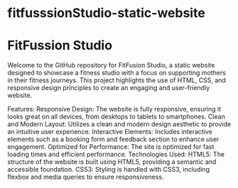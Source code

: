 # fitfusssionStudio-static-website

# FitFussion Studio

Welcome to the GitHub repository for FitFusion Studio, a static website designed to showcase a fitness studio with a focus on supporting mothers in their fitness journeys. This project highlights the use of HTML, CSS, and responsive design principles to create an engaging and user-friendly website.

Features:
Responsive Design: The website is fully responsive, ensuring it looks great on all devices, from desktops to tablets to smartphones.
Clean and Modern Layout: Utilizes a clean and modern design aesthetic to provide an intuitive user experience.
Interactive Elements: Includes interactive elements such as a booking form and feedback section to enhance user engagement.
Optimized for Performance: The site is optimized for fast loading times and efficient performance.
Technologies Used:
HTML5: The structure of the website is built using HTML5, providing a semantic and accessible foundation.
CSS3: Styling is handled with CSS3, including flexbox and media queries to ensure responsiveness.

